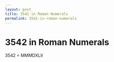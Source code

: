 ```yaml
---
layout: post
title: 3542 in Roman Numerals
permalink: 3542-in-roman-numerals
---
```


# 3542 in Roman Numerals

3542 = MMMDXLII
